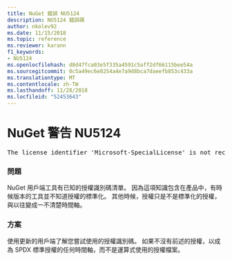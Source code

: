 ```yaml
---
title: NuGet 錯誤 NU5124
description: NU5124 錯誤碼
author: nkolev92
ms.date: 11/15/2018
ms.topic: reference
ms.reviewer: karann
f1_keywords:
- NU5124
ms.openlocfilehash: d8d47fca03e5f335a4591c5aff2df66115bee54a
ms.sourcegitcommit: 0c5a49ec6e0254a4e7a9d8bca7daeefb853c433a
ms.translationtype: MT
ms.contentlocale: zh-TW
ms.lasthandoff: 11/28/2018
ms.locfileid: "52453643"
---
```

# <a name="nuget-warning-nu5124"></a>NuGet 警告 NU5124
<pre>The license identifier 'Microsoft-SpecialLicense' is not recognized by the current toolset.</pre>

### <a name="issue"></a>問題

NuGet 用戶端工具有已知的授權識別碼清單。 因為這項知識包含在產品中，有時候版本的工具並不知道授權的標準化。
其他時候，授權只是不是標準化的授權，與以往變成一不清楚時間軸。 

### <a name="solution"></a>方案

使用更新的用戶端了解您嘗試使用的授權識別碼。 如果不沒有前述的授權，以成為 SPDX 標準授權的任何時間軸，而不是運算式使用的授權檔案。